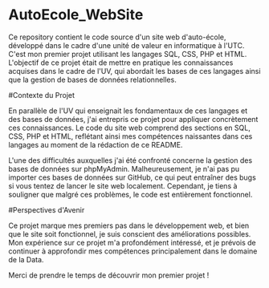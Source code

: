 # AutoEcole_WebSite

Ce repository contient le code source d'un site web d'auto-école, développé dans le cadre d'une unité de valeur en informatique à l'UTC. C'est mon premier projet utilisant les langages SQL, CSS, PHP et HTML. L'objectif de ce projet était de mettre en pratique les connaissances acquises dans le cadre de l'UV, qui abordait les bases de ces langages ainsi que la gestion de bases de données relationnelles.

#Contexte du Projet

En parallèle de l'UV qui enseignait les fondamentaux de ces langages et des bases de données, j'ai entrepris ce projet pour appliquer concrètement ces connaissances. Le code du site web comprend des sections en SQL, CSS, PHP et HTML, reflétant ainsi mes compétences naissantes dans ces langages au moment de la rédaction de ce README.

L'une des difficultés auxquelles j'ai été confronté concerne la gestion des bases de données sur phpMyAdmin. Malheureusement, je n'ai pas pu importer ces bases de données sur GitHub, ce qui peut entraîner des bugs si vous tentez de lancer le site web localement. Cependant, je tiens à souligner que malgré ces problèmes, le code est entièrement fonctionnel.

#Perspectives d'Avenir

Ce projet marque mes premiers pas dans le développement web, et bien que le site soit fonctionnel, je suis conscient des améliorations possibles. Mon expérience sur ce projet m'a profondément intéressé, et je prévois de continuer à approfondir mes compétences principalement dans le domaine de la Data.

Merci de prendre le temps de découvrir mon premier projet !
